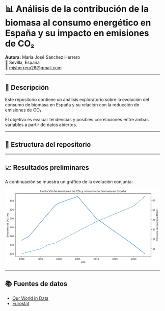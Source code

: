# 📊 Análisis de la contribución de la biomasa al consumo energético en España y su impacto en emisiones de CO₂

**Autora:** María José Sánchez Herrero  
📍 Sevilla, España  
📧 mjsherrero26@gmail.com  

---

## 📌 Descripción
Este repositorio contiene un análisis exploratorio sobre la evolución del consumo de biomasa en España y su relación con la reducción de emisiones de CO₂.  

El objetivo es evaluar tendencias y posibles correlaciones entre ambas variables a partir de datos abiertos.

---

## 📂 Estructura del repositorio

---

## 📈 Resultados preliminares
A continuación se muestra un gráfico de la evolución conjunta:

![Gráfico biomasa vs CO₂](report/report_fig_01.png)

---

## 📚 Fuentes de datos
- [Our World in Data](https://ourworldindata.org/)  
- [Eurostat](https://ec.europa.eu/eurostat)  
